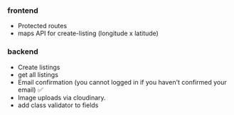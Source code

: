 ### frontend 
* Protected routes 
* maps API for create-listing (longitude x latitude)



### backend 
* Create listings 
* get all listings 
* Email confirmation (you cannot logged in if you haven't confirmed your email) ✅
* Image uploads via cloudinary.
* add class validator to fields
